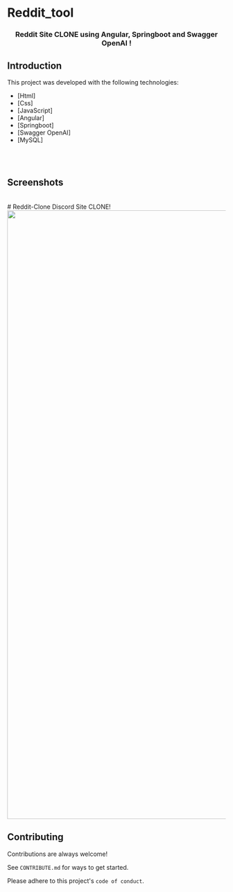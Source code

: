 # Reddit_tool

<h3 align="center">
  Reddit Site CLONE using Angular, Springboot and Swagger OpenAI !
</h3>




## Introduction
This project was developed with the following technologies:

- [Html]
- [Css]
- [JavaScript]
- [Angular]
- [Springboot]
- [Swagger OpenAI]
- [MySQL]

<br>
<br>

## Screenshots

<br>
# Reddit-Clone
Discord Site CLONE!
<img width="1404"  src="/Users/momo/Downloads/Projectsammlung2022/Reddit_tool/reddit4/src/img/reddit.png">

## Contributing

Contributions are always welcome!

See `CONTRIBUTE.md` for ways to get started.

Please adhere to this project's `code of conduct`.
